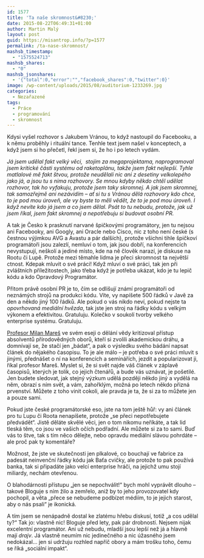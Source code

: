 ```yaml
---
id: 1577
title: 'Ta naše skromnost&#8230;'
date: 2015-08-22T06:49:31+01:00
author: Martin Malý
layout: post
guid: https://misantrop.info/?p=1577
permalink: /ta-nase-skromnost/
mashsb_timestamp:
  - "1575524713"
mashsb_shares:
  - "0"
mashsb_jsonshares:
  - '{"total":0,"error":"","facebook_shares":0,"twitter":0}'
image: /wp-content/uploads/2015/08/auditorium-1233269.jpg
categories:
  - Nezařazené
tags:
  - Práce
  - programování
  - skromnost
---
```

Kdysi vyšel rozhovor s Jakubem Vránou, to když nastoupil do Facebooku, a k němu proběhly i rituální tance. Tenhle text jsem našel v konceptech, a když jsem si ho přečetl, řekl jsem si, že ho i po letech vydám.

<!--more-->

_Já jsem udělal fakt velký věci,  stojím za megaprojektama, naprogramoval jsem kritické části systému od raketoplánu, takže jsem fakt nejlepší. Tyhle matlalové mě fakt štvou, protože neudělali nic ani z desetiny velkolepého jako já, a jsou tu s nima rozhovory. Se mnou kdyby někdo chtěl udělat rozhovor, tak ho vyfakuju, protože jsem taky skromnej. A jak jsem skromnej, tak samozřejmě ani nezávidím &#8211; ať si tu s Vránou dělá rozhovory kdo chce, to je pod mou úroveň, ale vy byste to měli vědět, že to je pod mou úroveň. I když nevíte kdo já jsem a co jsem dělal. Psát to tu nebudu, protože, jak už jsem říkal, jsem fakt skromnej a nepotřebuju si budovat osobní PR._

A tak je Česko k prasknutí narvané špičkovými programátory, jen tu nejsou ani Facebooky, ani Googly, ani Oracle nebo Cisco, nic z toho není české (s čestnou výjimkou AVG a Avastu a pár dalších), protože všichni tihle špičkoví programátoři jsou zalezlí, nemluví o tom, jak jsou dobří, na konferencích nevystupují, neškolí a jediné místo, kde na ně člověk narazí, je diskuse na Rootu či Lupě. Protože mezi těmahle lidma je přeci skromnost ta největší ctnost. Kdepak mluvit o své práci! Když mluví o své práci, tak jen při zvláštních příležitostech, jako třeba když je potřeba ukázat, kdo je tu lepič kódu a kdo Opravdový Programátor.

Přitom právě osobní PR je to, čím se odlišují známí programátoři od neznámých strojů na produkci kódu. Víte, vy napíšete 500 řádků v Javě za den a někdo jiný 100 řádků. Ale pokud o vás nikdo neví, pokud nejste ta _opovrhovaná mediální hvězda_, tak jste jen stroj na řádky kódu s velkým výkonem a efektivitou. Gratuluju. Kolečko v soukolí tvorby velkého enterprise systému. Gratuluju.

[Profesor Milan Mareš](https://staff.utia.cas.cz/mares/) ve svém eseji o dělání vědy kritizoval přístup absolventů přírodovědných oborů, kteří si zvolili akademickou dráhu, a domnívají se, že stačí jen &#8222;bádat&#8220;, a pak o výsledku svého bádání napsat článek do nějakého časopisu. To je ale málo &#8211; je potřeba o své práci mluvit s jinými, přednášet o ní na konferencích a seminářích, jezdit a popularizovat ji, říkal profesor Mareš. Myslet si, že si svět najde váš článek v záplavě časopisů, kterých je tolik, co jejich čtenářů, a bude vás uznávat, je pošetilé. Jen budete sledovat, jak stejný výzkum udělá později někdo jiný a vydělá na něm, obrazí s ním svět, a vám, zahořklým, možná po letech někdo přizná prvenství. Můžete z toho vinit cokoli, ale pravda je ta, že si za to můžete jen a pouze sami.

Pokud jste české programátorské eso, jste na tom ještě hůř: vy ani článek pro tu Lupu či Roota nenapíšete, protože &#8222;se přeci nepotřebujete předvádět&#8220;. Jistě děláte skvělé věci, jen o tom nikomu neříkáte, a tak lid tleská těm, co jsou ve vašich očích podřadní. Ale můžete si za to sami. Buď vás to štve, tak s tím něco dělejte, nebo opravdu mediální slávou pohrdáte &#8211; ale proč pak ty komentáře?

Možnost, že jste ve skutečnosti jen plkalové, co bouchají ve fabrice za padesát neinvenční řádky kódu jak Baťa cvičky, ale protože to pak používá banka, tak si připadáte jako velcí enterprise hráči, na jejichž umu stojí miliardy, nechám otevřenou.

O blahodárnosti přístupu &#8222;jen se nepochválit!&#8220; bych mohl vyprávět dlouho &#8211; takové Bloguje s ním žilo a zemřelo, aniž by to jeho provozovatel kdy pochopil, a věta &#8222;přece se nebudeme podbízet médiím, to je jejich starost, aby o nás psali&#8220; je ikonická.

A tím jsem se nenápadně dostal ke zlatému hřebu diskusí, totiž &#8222;a cos udělal ty?&#8220; Tak jo: vlastně nic! Bloguje před lety, pak pár drobností. Nejsem nijak excelentní programátor. Ani už nebudu, mladší jsou lepší než já a hlavně mají _drajv_. Já vlastně neumím nic jedinečného a nic úžasného jsem nedokázal&#8230; jen si udržuju rozhled napříč obory a mám trošku toho, čemu se říká &#8222;sociální impakt&#8220;.